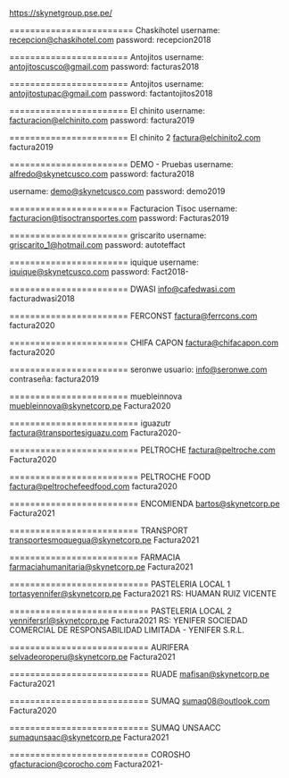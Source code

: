 https://skynetgroup.pse.pe/


========================
Chaskihotel
username:    recepcion@chaskihotel.com
password:    recepcion2018


=======================
Antojitos
username: antojitoscusco@gmail.com
password: facturas2018



=======================
Antojitos
username: antojitostupac@gmail.com
password: factantojitos2018


=======================
El chinito
username: facturacion@elchinito.com
password: factura2019

=======================
El chinito 2
factura@elchinito2.com
factura2019


=======================
DEMO - Pruebas
username: alfredo@skynetcusco.com
password: factura2018

username: demo@skynetcusco.com
password: demo2019


=======================
Facturacion Tisoc
username: facturacion@tisoctransportes.com
password: Facturas2019


=======================
griscarito
username: griscarito_1@hotmail.com
password: autoteffact


=======================
iquique
username: iquique@skynetcusco.com
password: Fact2018-


=======================
DWASI
info@cafedwasi.com
facturadwasi2018


=======================
FERCONST
factura@ferrcons.com
factura2020


=======================
CHIFA CAPON
factura@chifacapon.com
factura2020


=======================
seronwe
usuario: info@seronwe.com
contraseña: factura2019


=======================
muebleinnova
muebleinnova@skynetcorp.pe
Factura2020


=========================
iguazutr
factura@transportesiguazu.com
Factura2020-


=========================
PELTROCHE
factura@peltroche.com
Factura2020


=========================
PELTROCHE FOOD
factura@peltrochefeedfood.com
factura2020


=========================
ENCOMIENDA
bartos@skynetcorp.pe
Factura2021


=========================
TRANSPORT
transportesmoquegua@skynetcorp.pe
Factura2021


=========================
FARMACIA
farmaciahumanitaria@skynetcorp.pe
Factura2021



===========================
PASTELERIA      LOCAL 1
tortasyennifer@skynetcorp.pe
Factura2021
RS: HUAMAN RUIZ VICENTE


===========================
PASTELERIA      LOCAL 2
yennifersrl@skynetcorp.pe
Factura2021
RS: YENIFER SOCIEDAD COMERCIAL DE RESPONSABILIDAD LIMITADA - YENIFER S.R.L.


===========================
AURIFERA
selvadeoroperu@skynetcorp.pe
Factura2021



===========================
RUADE
mafisan@skynetcorp.pe
Factura2021



===========================
SUMAQ
sumaq08@outlook.com
Factura2020

===========================
SUMAQ UNSAACC
sumaqunsaac@skynetcorp.pe
Factura2021


===========================
COROSHO
gfacturacion@corocho.com
Factura2021-